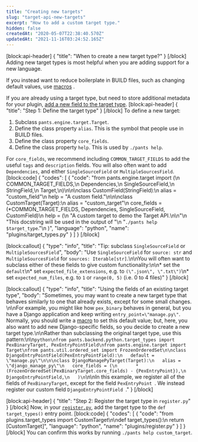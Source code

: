 ```yaml
---
title: "Creating new targets"
slug: "target-api-new-targets"
excerpt: "How to add a custom target type."
hidden: false
createdAt: "2020-05-07T22:38:40.570Z"
updatedAt: "2021-11-16T03:24:52.165Z"
---
```

[block:api-header]
{
  "title": "When to create a new target type?"
}
[/block]
Adding new target types is most helpful when you are adding support for a new language.

If you instead want to reduce boilerplate in BUILD files, such as changing default values, use [macros](doc:macros) .

If you are already using a target type, but need to store additional metadata for your plugin, [add a new field to the target type](doc:target-api-extending-targets).
[block:api-header]
{
  "title": "Step 1: Define the target type"
}
[/block]
To define a new target:

1. Subclass `pants.engine.target.Target`.
2. Define the class property `alias`. This is the symbol that people use in BUILD files.
3. Define the class property `core_fields`.
4. Define the class property `help`. This is used by `./pants help`.

For `core_fields`, we recommend including `COMMON_TARGET_FIELDS`  to add the useful `tags` and `description` fields. You will also often want to add `Dependencies`, and either `SingleSourceField` or `MultipleSourcesField`.
[block:code]
{
  "codes": [
    {
      "code": "from pants.engine.target import (\n    COMMON_TARGET_FIELDS,\n    Dependencies,\n    SingleSourceField,\n    StringField,\n    Target,\n)\n\n\nclass CustomField(StringField):\n    alias = \"custom_field\"\n    help = \"A custom field.\"\n\n\nclass CustomTarget(Target):\n    alias = \"custom_target\"\n    core_fields = (*COMMON_TARGET_FIELDS, Dependencies, SingleSourceField, CustomField)\n    help = (\n      \"A custom target to demo the Target API.\\n\\n\"\n      \"This docstring will be used in the output of \"\n      \"`./pants help $target_type`.\"\n    )",
      "language": "python",
      "name": "plugins/target_types.py"
    }
  ]
}
[/block]

[block:callout]
{
  "type": "info",
  "title": "Tip: subclass `SingleSourceField` or `MultipleSourcesField`",
  "body": "Use `SingleSourceField` for `source: str` and `MultipleSourcesField` for `sources: Iterable[str]`.\n\nYou will often want to subclass either of these fields to give custom functionality:\n\n* set the `default`\n* set `expected_file_extensions`, e.g. to `(\".json\", \".txt\")`\n* set `expected_num_files`, e.g. to `1` or `range(0, 5)` (i.e. 0 to 4 files)"
}
[/block]

[block:callout]
{
  "type": "info",
  "title": "Using the fields of an existing target type",
  "body": "Sometimes, you may want to create a new target type that behaves similarly to one that already exists, except for some small changes. \n\nFor example, you might like how `pex_binary` behaves in general, but you have a Django application and keep writing `entry_point=\"manage.py\"`. Normally, you should write a [macro](doc:macros) to set this default value; but, here, you also want to add new Django-specific fields, so you decide to create a new target type.\n\nRather than subclassing the original target type, use this pattern:\n\n```python\nfrom pants.backend.python.target_types import PexBinaryTarget, PexEntryPointField\nfrom pants.engine.target import Target\nfrom pants.util.ordered_set import FrozenOrderedSet\n\nclass DjangoEntryPointField(PexEntryPointField):\n   default = \"manage.py\"\n\n\nclass DjangoManagePyTarget(Target):\n   alias = \"django_manage_py\"\n   core_fields = (\n       *(FrozenOrderedSet(PexBinaryTarget.core_fields) - {PexEntryPoint}),\n       DjangoEntryPointField,\n   )\n```\n\nIn this example, we register all of the fields of `PexBinaryTarget`, except for the field `PexEntryPoint `. We instead register our custom field `DjangoEntryPointField `."
}
[/block]

[block:api-header]
{
  "title": "Step 2: Register the target type in `register.py`"
}
[/block]
Now, in your [`register.py`](doc:plugins-overview), add the target type to the `def target_types()` entry point.
[block:code]
{
  "codes": [
    {
      "code": "from plugins.target_types import CustomTarget\n\ndef target_types():\n    return [CustomTarget]",
      "language": "python",
      "name": "plugins/register.py"
    }
  ]
}
[/block]
You can confirm this works by running `./pants help custom_target`.